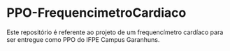 # PPO-FrequencimetroCardiaco
Este repositório é referente ao projeto de um frequencímetro cardíaco para ser entregue como PPO do IFPE Campus Garanhuns.
